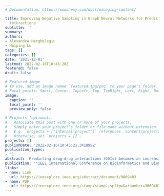 ```yaml
---
# Documentation: https://wowchemy.com/docs/managing-content/

title: Improving Negative Sampling in Graph Neural Networks for Predicting Drug-Drug
  Interactions
subtitle: ''
summary: ''
authors:
- Alexandra Herghelegiu
- Haiping Lu
tags: []
categories: []
date: '2021-12-01'
lastmod: 2022-02-16T10:45:28Z
featured: false
draft: false

# Featured image
# To use, add an image named `featured.jpg/png` to your page's folder.
# Focal points: Smart, Center, TopLeft, Top, TopRight, Left, Right, BottomLeft, Bottom, BottomRight.
image:
  caption: ''
  focal_point: ''
  preview_only: false

# Projects (optional).
#   Associate this post with one or more of your projects.
#   Simply enter your project's folder or file name without extension.
#   E.g. `projects = ["internal-project"]` references `content/project/deep-learning/index.md`.
#   Otherwise, set `projects = []`.
projects: []
publishDate: '2022-02-16T10:45:21.341899Z'
publication_types:
- '1'
abstract: 'Predicting drug-drug interactions (DDIs) becomes an increasingly important problem in the computational domain, due to the acceleration of drug discovery and the high costs of solving this task through in vitro experiments. It can be modelled as a link prediction task on a DDIs network, where each node represents a drug and each link represents a meaningful interaction between a pair of drugs. Graph Neural Networks (GNNs) have achieved state-of-the-art results in node classification and graph classification and consequently there is an increasing interest into their application on link prediction. The well-established GNN-based encoder-decoder framework requires negative links (i.e. non-interactions) for training, as it is performed in a supervised fashion. Most of the current DDI datasets do not provide laboratory-confirmed negative interactions (i.e. non-interacting pairs of drugs) and so negative sampling from the unobserved links becomes an exclusively computational task.There is a lack of research investigating the quality and importance of negative sampling techniques when predicting on homogeneous graphs. This paper focuses on improving negative sampling in GNNs on a homogeneous drug-drug interaction graph. An analysis into the effect of negative sampling on predicting DDIs in such a network is carried out and current approaches are formalised and tested. Following this, LANS, a novel Loss-based Adaptive Negative Sampling technique, is introduced. The lightweight LANS method achieves an increase in performance of 16.49% in the Hits@20 metric without adding any trainable parameters to the architecture. Finally, some of its limitations are identified and potential improvements are proposed.'
publication: '*IEEE International Conference on Bioinformatics and Biomedicine (BIBM)*'
links:
- name: Link
  url: https://ieeexplore.ieee.org/abstract/document/9669483
- name: PDF
  url: https://ieeexplore.ieee.org/stamp/stamp.jsp?tp=&arnumber=9669483
---
```

